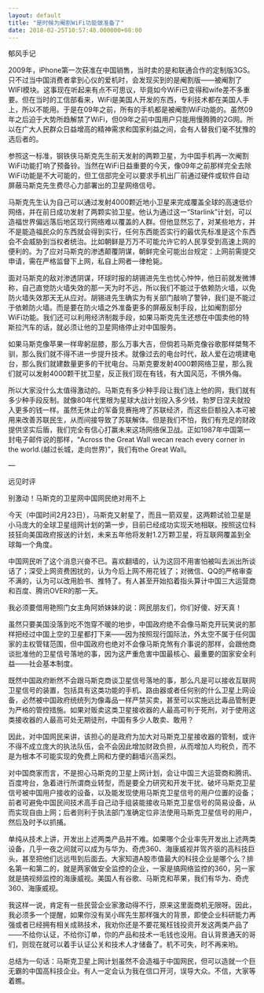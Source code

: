 ```yaml
---
layout: default
title: "是时候为阉割WiFi功能做准备了"
date: 2018-02-25T10:57:48.000000+08:00
---
```


郁风手记

2009年，iPhone第一次获准在中国销售，当时卖的是和联通合作的定制版3GS。只不过当中国消费者拿到心仪的爱机时，会发现买到的是阉割版——被阉割了WIFI模块。这事现在听起来有点不可思议，毕竟如今WiFi已变得和wife差不多重要。但在当时的工信部看来，WiFi是美国人开发的东西，专利技术都在美国人手上，所以不能用。于是在09年之前，所有的手机都是被阉割WiFi功能的。虽然09年之后迫于大势所趋解禁了WiFi，但09年之前中国用户只能用慢腾腾的2G网。所以在广大人民群众日益增高的精神需求和国家利益之间，会有人替我们毫不犹豫的选后者的。

参照这一标准，钢铁侠马斯克先生前天发射的两颗卫星，为中国手机再一次阉割WiFi功能打响了预备铃。当然在WiFi日益重要的今天，像09年之前那样完全去除WiFi功能是不大可能的，但工信部完全可以要求手机出厂前通过硬件或软件自动屏蔽马斯克先生费尽心力部署出的卫星网络信号。

马斯克先生认为自己可以通过发射4000颗近地小卫星来完成覆盖全球的高速低价网络，并在前日成功发射了两颗实验卫星。他认为通过这一“Starlink”计划，可以造福世界偏远落后地区现行网络难以覆盖的人群。但他显然忘了，对某些地方，并不是能造福民众的东西就会得到实行，任何东西能否实行的最优先标准是这个东西会不会威胁到当权者统治。比如朝鲜是万万不可能允许它的人民享受到高速上网的便利的。为了应对马斯克的渗透颠覆阴谋，朝鲜完全可能出台规定：上网前需提交申请，需在严格监督下上网，私自上网者一律枪毙。

面对马斯克的敌对渗透阴谋，环球时报的胡锡进先生也忧心忡忡，他日前就发微博称，自己直觉防火墙失效的那一天为时不远，所以我们不能过于依赖防火墙，以免防火墙失效那天无从应对。胡锡进先生确实为有关部门敲响了警钟，我们是不能过于依赖防火墙。而是要在防火墙之外准备更多的屏蔽反制手段，比如阉割部分WiFi功能。我们还可以利用经济制裁手段，如果马斯克先生还想在中国卖他的特斯拉汽车的话，就必须让他的卫星网络停止对中国服务。

如果马斯克像苹果一样卑躬屈膝，那么万事大吉，但倘若马斯克像谷歌那样桀骜不驯，那么我们就不得不进一步提升技术。就像过去的电台时代，敌人爱在边境建电台，那么我们就建数量更多的干扰电台。马斯克要发射4000颗网络卫星，那么我们就可以发射4000颗干扰卫星，反正我们现在有钱，有大国风范，不惧外侮。

所以大家没什么太值得激动的。马斯克有多少种手段让我们连上他的网，我们就有多少种手段反制。就像80年代里根为星球大战计划投入多少钱，勃罗日涅夫就投入更多的钱一样。虽然无休止的军备竞赛拖垮了苏联经济，而这些巨额投入本可被用来改善苏联民生，从而间接导致了苏联解体。但是我们不怕，我们有充足的财政提供坚实后盾，我们完全有信心打赢未来这场网络保卫战。正如1987年中国第一封电子邮件说的那样，“Across the Great Wall wecan reach every corner in the world.(越过长城，走向世界)”，我们有the Great Wall。

—

远见时评

别激动！马斯克的卫星网中国网民绝对用不上

今天（中国时间2月23日），马斯克又射星了，而且一箭双星，这两颗试验卫星是小马庞大的全球卫星组网计划的第一步，目前已经成功实现天地相联。按照这位科技狂向美国政府报送的计划，未来五年他将发射1.2万颗卫星，将互联网覆盖到全球每一个角度。

中国网民听了这个消息兴奋不已。喜欢翻墙的，认为这回不用害怕被叫去派出所谈话了；深受上网资费困扰的，认为今后上网不用花钱了；对微信、QQ的严格审查不满的，认为可以改用脸书、推特了。有人甚至开始掐着指头算计中国三大运营商和百度、腾讯OVER的那一天。

我必须要借用艳照门女主角阿娇妹妹的说：网民朋友们，你们好傻、好天真！

虽然只要美国没落到吃不饱穿不暖的地步，中国政府绝不会像马斯克开玩笑说的那样把经过中国上空的卫星都打下来——因为按照现行国际法，外太空不属于任何国家的主权管辖范围，但中国政府也绝对不会像马斯克煞有介事说的那样，会跟他商谈批准他的卫星信号落地的事，因为这严重危害中国最核心、最重要的国家安全利益——社会基本制度。

既然中国政府断然不会跟马斯克商谈卫星信号落地的事，那么凡是可以接收互联网卫星信号的装置，包括具有这类功能的手机、路由器或者任何别的什么卫星上网设备，必然被中国政府统统列为像毒品一样严禁买卖，甚至可以实施远比毒品管制更为严格的管控措施。如果对贩卖这类卫星接收器的人最高可判于死刑，对于使用这类接收器的人最高可处无期徒刑，中国有多少人敢卖、敢用？

因此，对中国网民来讲，该担心的是政府为加大对马斯克卫星接收器的管制，或许不得不成立庞大的执法队伍，会不会因此增加财政负担，从而增加人均税负，而不是为根本不可能实现的免费上网和方便的翻墙兴高采烈。

对中国商家而言，不是担心马斯克的卫星上网计划，会让中国三大运营商和腾讯、百度垮台，急着进行所谓商业转型，而是要全力研究和开发干扰、破坏马斯克卫星信号被中国用户接收的设备，以及能发现使用马斯克卫星信号的用户位置的设备；前者可避免中国民间技术高手自己动手组装能接收马斯克卫星信号的简易设备，从而实现自由上网；后者则利于执法部门准确定位非法使用马斯克卫星信号的用户，然后及时予以抓捕。

单纯从技术上讲，开发出上述两类产品并不难。如果哪个企业率先开发出上述两类设备，几乎一夜之间就可以成为与华为、奇虎360、海康威视并驾齐驱的高科技巨头，甚至把他们远远甩到后面去。大家知道A股市值最大的科技企业是哪个么？排名第一和第二的，就是两家做安全监控的企业，一家是搞网络监控的360，另一家就是搞视频监控的海康威视。美国人有谷歌、马斯克和苹果，我们有华为、奇虎360、海康威视。

我这样一说，肯定有一些民营企业家激动得不行，原来这里面商机无限呀。因此，我必须多一个提醒，如果你没有吴小晖先生那样强大的背景，即使企业科研能力再强或者已经拥有相关成熟技术，我劝你还是不要花冤枉钱投资开发这两类产品了——不给你认证，不给你订单，你的产品和技术一毛钱也没用。自认背景通天的哥们，则现在就可以着手认证公关和技术人才储备了。机不可失，时不再来哟。

总结为一句话：马斯克卫星上网计划虽然不会造福于中国网民，但可以造就一个巨无霸的中国高科技企业。有人一定会认为我在信口开河，误导大众。不信，大家等着瞧。

